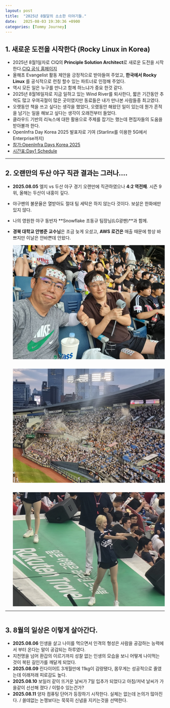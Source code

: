 ```yaml
---
layout: post
title:  "2025년 8월달의 소소한 이야기들."
date:   2025-08-03 19:30:36 +0900
categories: [Tommy Journey]
---
```


## 1. 새로운 도전을 시작한다 (Rocky Linux in Korea) 

- 2025년 8월1일자로 CIQ의 **Principle Solution Architect**로 새로운 도전을 시작한다.[CIQ 공식 홈페이지](http://ciq.com)
- 올해초 Evangelist 활동 제안을 긍정적으로 받아들여 주었고, **한국에서 Rocky Linux** 를 공식적으로 런칭 할수 있는 파트너로 인정해 주었다.
- 역시 모든 일은 누구를 만나고 함께 하느냐가 중요 한것 같다.
- 2025년 8월16일자로 지금 일하고 있는 Wind River를 퇴사한다, 짧은 기간동안 추억도 많고 우여곡절이 많은 곳이였지만 동료들은 내가 만나본 사람들중 최고였다. 
- 오랫동안 책을 쓰고 싶다는 생각을 했었다, 오랬동안 해왔던 일이 있는데 뭔가 흔적을 남기는 일을 해보고 싶다는 생각이 오래전부터 들었다. 
- 클라우드 기반의 리눅스에 대한 활용으로 주제를 잡기는 했는데 편집자들의 도움을 받아볼까 한다. 
- OpenInfra Day Korea 2025 발표자로 기여 (Starlinx를 이용한 5G에서 Enterprise까지)
- [참가:OpenInfra Days Korea 2025](https://2025.openinfradays.kr/)
- [시간표:Day1 Schedule](https://2025.openinfradays.kr/schedule_day1)

------------------------------

## 2. 오랜만의 두산 야구 직관 결과는 그러나....
- **2025.08.05** 엘지 vs 두산 야구 경기 오랜만에 직관하였으나 **4:2 역전패**. 시즌 9위, 올해는 두산이 내홍이 깊다.
- 야구팬의 불문율은 열받아도 절대 팀 세탁은 하지 않는다 것이다. 보살은 한화에만 있지 않다. 
- 나의 영원한 야구 동반자 **Snowflake 조동규 팀장님(LG광팬)**과 함께.   
- **경북 대학교 안병준 교수님**은 조금 늦게 오셨고, **AWS 로건은**  매출 때문에 항상 바쁘지만 이날은 안바쁜데 안왔다.

  <img src="/img/2025life/baseball.jpg" alt="screenshot" align=left width="650"/>
  <img src="/img/2025life/jamsil.jpg" alt="screenshot" align=left style="margin-top:30px;" width="650"/>
  <img src="/img/2025life/seo.jpg" alt="screenshot" align=left style="margin-top:30px;" width="650"/>
<div style="clear:both;"></div>

------------------------------
<div style="clear:both;"></div>

## 3. 8월의 일상은 이렇게 살아간다. 
- **2025.08.06** 인생을 살고 나이를 먹으면서 인격의 형성은 사람을 공감하는 능력에서 부터 온다는 말이 공감되는 하루였다. 
- 지천명을 넘어 환갑의 이르기까지 성찰 없는 인생의 모습을 보니 어떻게 나이먹는 것이 복된 길인가를 깨달게 되었다.
- **2025.08.09** 린다이어트 3개월만에 11kg이 감량됐다, 몸무게는 성공적으로 줄였는데 이래저래 피로감도 높다.
- **2025.08.10** 보일러 같이 뜨거운 날씨가 7일 입추가 되었다고 아침/저녁 날씨가 가을같이 선선해 졌다 / 이럴수 있는건가?
- **2025.08.11** 양자 컴퓨팅 단어가 등장하기 시작한다. 실체는 없는데 논의가 많아진다. / 쓸데없는 논쟁보다는 묵묵히 신념을 지키는것을 선택한다.
   